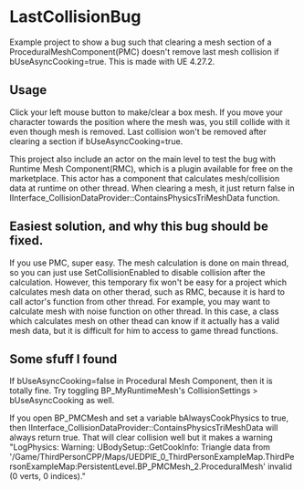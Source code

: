 # LastCollisionBug
Example project to show a bug such that clearing a mesh section of a ProceduralMeshComponent(PMC) doesn't remove last mesh collision if bUseAsyncCooking=true.
This is made with UE 4.27.2.

## Usage
Click your left mouse button to make/clear a box mesh.
If you move your character towards the position where the mesh was, you still collide with it even though mesh is removed. Last collision won't be removed after clearing a section if bUseAsyncCooking=true.

This project also include an actor on the main level to test the bug with Runtime Mesh Component(RMC), which is a plugin available for free on the marketplace.
This actor has a component that calculates mesh/collision data at runtime on other thread. When clearing a mesh, it just return false in IInterface_CollisionDataProvider::ContainsPhysicsTriMeshData function.

## Easiest solution, and why this bug should be fixed.
If you use PMC, super easy. The mesh calculation is done on main thread, so you can just use SetCollisionEnabled to disable collision after the calculation.
However, this temporary fix won't be easy for a project which calculates mesh data on other therad, such as RMC, because it is hard to call actor's function from other thread.
For example, you may want to calculate mesh with noise function on other thread. In this case, a class which calculates mesh on other thead can know if it actually has a valid mesh data, but it is difficult for him to access to game thread functions.

## Some sfuff I found
If bUseAsyncCooking=false in Procedural Mesh Component, then it is totally fine. Try toggling BP_MyRuntimeMesh's CollisionSettings > bUseAsyncCooking as well.

If you open BP_PMCMesh and set a variable bAlwaysCookPhysics to true, then IInterface_CollisionDataProvider::ContainsPhysicsTriMeshData will always return true. That will clear collision well but it makes a warning "LogPhysics: Warning: UBodySetup::GetCookInfo: Triangle data from '/Game/ThirdPersonCPP/Maps/UEDPIE_0_ThirdPersonExampleMap.ThirdPersonExampleMap:PersistentLevel.BP_PMCMesh_2.ProceduralMesh' invalid (0 verts, 0 indices)."
